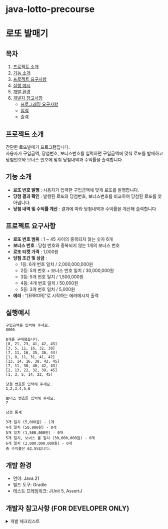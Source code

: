 # java-lotto-precourse
# 로또 발매기

## 목차
1. [프로젝트 소개](#프로젝트-소개)
2. [기능 소개](#기능-소개)
3. [프로젝트 요구사항](#프로젝트-요구사항)
4. [실행 예시](#실행예시)
5. [개발 환경](#개발-환경)
6. [개발자 참고사항](#개발자-참고사항-for-developer-only)
   * [프로그래밍 요구사항](#프로그래밍-요구사항)
   * [입력](#입력)
   * [출력](#출력)

## 프로젝트 소개
간단한 로또발매기 프로그램입니다. </br> 사용자가 구입금액, 당첨번호, 보너스번호를 입력하면 구입금액에 맞춰 로또를 발매하고 당첨번호와 보너스 번호에 맞춰 당첨내역과 수익률을 출력합니다.

## 기능 소개
* **로또 번호 발행** : 사용자가 입력한 구입금액에 맞게 로또를 발행합니다.
* **당첨 결과 확인** : 발행된 로또와 당첨번호, 보너스번호를 비교하여 당첨된 로또를 찾아냅니다.
* **당첨 내역 및 수익률 계산** : 결과에 따라 당첨내역과 수익률을 계산해 출력합니다

## 프로젝트 요구사항
* **로또 번호 범위** : 1 ~ 45 사이의 중복되지 않는 숫자 6개
* **보너스 번호** : 당첨 번호와 중복되지 않는 1개의 보너스 번호
* **로또 티켓 가격** : 1,000원
* **당첨 조건 및 상금** :
  * 1등: 6개 번호 일치 / 2,000,000,000원
  * 2등: 5개 번호 + 보너스 번호 일치 / 30,000,000원
  * 3등: 5개 번호 일치 / 1,500,000원
  * 4등: 4개 번호 일치 / 50,000원
  * 5등: 3개 번호 일치 / 5,000원
*  **에러** : "[ERROR]"로 시작하는 에러메시지 출력

## 실행예시
```angular2html
구입금액을 입력해 주세요.
8000

8개를 구매했습니다.
[8, 21, 23, 41, 42, 43] 
[3, 5, 11, 16, 32, 38] 
[7, 11, 16, 35, 36, 44] 
[1, 8, 11, 31, 41, 42] 
[13, 14, 16, 38, 42, 45] 
[7, 11, 30, 40, 42, 43] 
[2, 13, 22, 32, 38, 45] 
[1, 3, 5, 14, 22, 45]

당첨 번호를 입력해 주세요.
1,2,3,4,5,6

보너스 번호를 입력해 주세요.
7

당첨 통계
---
3개 일치 (5,000원) - 1개
4개 일치 (50,000원) - 0개
5개 일치 (1,500,000원) - 0개
5개 일치, 보너스 볼 일치 (30,000,000원) - 0개
6개 일치 (2,000,000,000원) - 0개
총 수익률은 62.5%입니다.

```

## 개발 환경
* 언어: Java 21
* 빌드 도구: Gradle
* 테스트 프레임워크: JUnit 5, AssertJ

## 개발자 참고사항 (FOR DEVELOPER ONLY)
<details> <summary>개발 체크리스트</summary>

### 프로그래밍 요구사항
1. ident depth는 2까지만 허용
2. 3항 연산자 사용불가
3. 테스트코드 구현(단위테스트)
4. 메서드의 길이는 15라인까지만 허용
5. else 사용불가
6. Enum 사용
7. 로또를 발행할때는 ```camp.nextstep.edu.missionutils.Randoms``` 의 ```pickUniqueNumbersInRange()```를 사용해야함
8. 에러발생시 명확한 유형의 에러처리를 하고 ```[ERROR]```로 시작하는 메시지를 출력하고 다시 입력받는다

### 입력
1. 구입금액 
   * [x] 숫자 or 문자 판별
   * [x] 1000으로 나누어 떨어지는지 판별
2. 당첨번호
   * [x] 6개의 숫자로 파싱되는지 판별
   * [x] 각각의 숫자가 1 ~ 45 사이의 숫자인지 판별
   * [x] 같은 숫자가 있는지 없는지 판별
3. 보너스번호
   * [x] 숫자인지 판별
   * [x] 1 ~ 45 사이의 숫자인지판별
   * [x] 당첨번호와 중복되는 숫자인지 판별

### 출력
* [ ] 발행 할 로또 갯수 출력
* [ ] 발행한 로또 번호 출력 ( [숫자,숫자,...] )
* [ ] 당첨 내역 출력
* [ ] 수익률 계산 = (총 담첨금 / 구입금액) X 100

</details>